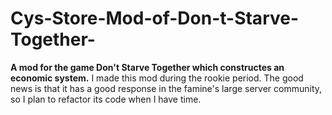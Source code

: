 # Cys-Store-Mod-of-Don-t-Starve-Together-
**A mod for the game Don't Starve Together which constructes an economic system.**
    I made this mod during the rookie period. The good news is that it has a good response in the famine's large server community, so I plan to refactor its code when I have time.
